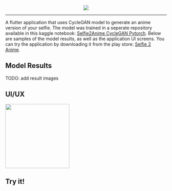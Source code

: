 <p align="center">
  <img src="https://user-images.githubusercontent.com/57009004/172021224-ef92eb0a-3b76-4c0f-a07f-f7d5dd90e5d6.svg"/>
</p>

<hr> 

A flutter application that uses CycleGAN model to generate an anime version of your selfie. The model was trained in a seperate repository available in this kaggle notebook: [Selfie2Anime CycleGAN Pytorch](https://www.kaggle.com/code/ninamaamary/selfie2anime-cyclegan-pytorch). Below are samples of the model results, as well as the application UI screens. You can try the application by downloading it from the play store: [Selfie 2 Anime]().
## Model Results
TODO: add result images
## UI/UX
<img src="https://user-images.githubusercontent.com/57009004/172021350-5122938d-13aa-47c8-af79-e49ef86f0b06.png" width="200"/>  

## Try it!

